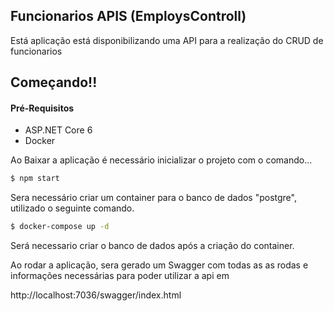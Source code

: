 ## Funcionarios APIS (EmploysControll)

Está aplicação está disponibilizando uma API para a realização do CRUD de funcionarios

## Começando!!

#### Pré-Requisitos
- ASP.NET Core 6
- Docker


Ao Baixar a aplicação é necessário inicializar o projeto com o comando...

```bash
$ npm start
```

Sera necessário criar um container para o banco de dados "postgre", utilizado o seguinte comando.

```bash
$ docker-compose up -d
```

Será necessario criar o banco de dados após a criação do container. 


Ao rodar a aplicação, sera gerado um Swagger com todas as as rodas e informações necessárias para poder utilizar a api em 
 
 
 http://localhost:7036/swagger/index.html






